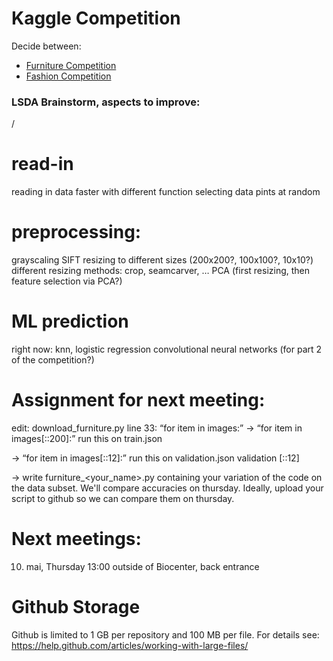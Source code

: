 # Kaggle Competition
Decide between:
* [Furniture Competition](https://www.kaggle.com/c/imaterialist-challenge-furniture-2018#Timeline)
* [Fashion Competition](https://www.kaggle.com/c/imaterialist-challenge-fashion-2018#)

### LSDA Brainstorm, aspects to improve:
/

# read-in
reading in data faster with different function
selecting data pints at random

# preprocessing:

grayscaling
SIFT
resizing to different sizes (200x200?, 100x100?, 10x10?)
different resizing methods: crop, seamcarver, …
PCA (first resizing, then feature selection via PCA?)

# ML prediction
right now: knn, logistic regression
convolutional neural networks (for part 2 of the competition?)

# Assignment for next meeting:
edit:
download_furniture.py
line 33:
“for item in images:”
-> “for item in images[::200]:”
run this on train.json

-> “for item in images[::12]:”
run this on validation.json
validation [::12]

-> write furniture_<your_name>.py containing your variation of the code on the data subset.
We'll compare accuracies on thursday. Ideally, upload your script to github so we can compare them on thursday.

# Next meetings:
10. mai, Thursday 13:00 outside of Biocenter, back entrance

# Github Storage
Github is limited to 1 GB per repository and 100 MB per file.
For details see:
https://help.github.com/articles/working-with-large-files/

